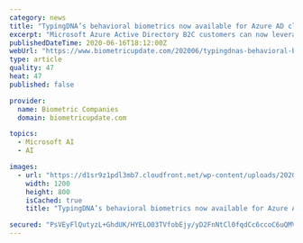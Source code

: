 ```yaml
---
category: news
title: "TypingDNA’s behavioral biometrics now available for Azure AD clients to leverage 2FA"
excerpt: "Microsoft Azure Active Directory B2C customers can now leverage behavioral biometrics through TypingDNA’s Authentication API to ensure a frictionless two-factor authentication, the companies"
publishedDateTime: 2020-06-16T18:12:00Z
webUrl: "https://www.biometricupdate.com/202006/typingdnas-behavioral-biometrics-now-available-for-azure-ad-clients-to-leverage-2fa"
type: article
quality: 47
heat: 47
published: false

provider:
  name: Biometric Companies
  domain: biometricupdate.com

topics:
  - Microsoft AI
  - AI

images:
  - url: "https://d1sr9z1pdl3mb7.cloudfront.net/wp-content/uploads/2020/02/25142807/Typing-Biometrics-Keystroke-Dynamics.jpg"
    width: 1200
    height: 800
    isCached: true
    title: "TypingDNA’s behavioral biometrics now available for Azure AD clients to leverage 2FA"

secured: "PsVEyFlQutyzL+GhdUK/HYELO03TVfobEjy/yD2FnNtCl0fqdCc6ccoC6uQMVbeioulo9HVxrcK3R1KCnmcUShNVxwVvrJhnW0fMOSSVv38qc1QWvE6cKvaHoPVAQvnH/zAt41vAFLDhTtFPO5xs5KXirhtUaJ+uVI/6BW9NB2nbHu7th/x0bAf4RkAc2AaazMSFU5Gk3qBl4a69Rn0ciggyUHrcCjN8ICxWwOsk7/aUq22b8CYbL+yBY70GOPp9L9Zu93mgYvVeGRb9nB/2CB7EiWXRpw2D5crHP1oeUvkz0FyjDdjKL5NnnGwtpHeeGMGlKRV5T82+0WnoDi52FA==;gelXIZDMA+GtevjqwzXsUA=="
---
```



